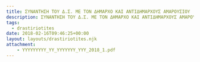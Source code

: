 ```yaml
---
title: ΣΥΝΑΝΤΗΣΗ ΤΟΥ Δ.Σ. ΜΕ ΤΟΝ ΔΗΜΑΡΧΟ ΚΑΙ ΑΝΤΙΔΗΜΑΡΧΟΥΣ ΑΜΑΡΟΥΣΙΟΥ
description: ΣΥΝΑΝΤΗΣΗ ΤΟΥ Δ.Σ. ΜΕ ΤΟΝ ΔΗΜΑΡΧΟ ΚΑΙ ΑΝΤΙΔΗΜΑΡΧΟΥΣ ΑΜΑΡΟΥΣΙΟΥ
tags:
  - drastiriotites
date: 2018-02-16T09:46:25+00:00
layout: layouts/drastiriotites.njk
attachment:
    - YYYYYYYYY_YY_YYYYYYY_YYY_2018_1.pdf
---
```


<!-- excerpt -->

